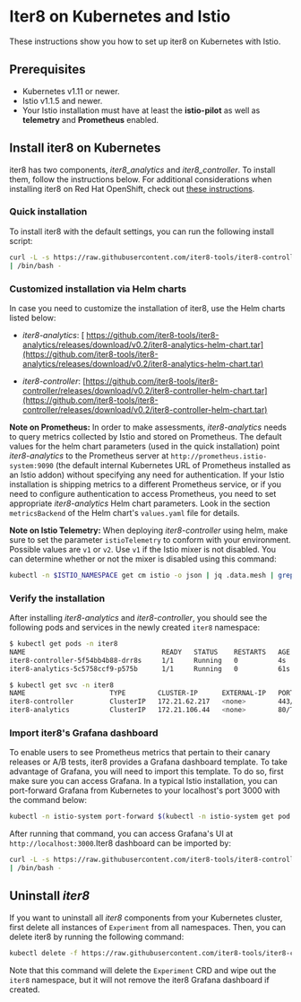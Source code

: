 # Iter8 on Kubernetes and Istio

These instructions show you how to set up iter8 on Kubernetes with Istio.

## Prerequisites

* Kubernetes v1.11 or newer.
* Istio v1.1.5 and newer.
* Your Istio installation must have at least the **istio-pilot** as well as **telemetry** and **Prometheus** enabled.

## Install iter8 on Kubernetes

iter8 has two components, _iter8_analytics_ and _iter8_controller_. To install them, follow the instructions below. For additional considerations when installing iter8 on Red Hat OpenShift, check out [these instructions](https://github.com/iter8-tools/docs/blob/v0.2/doc_files/platforms/redhat_openshift.md).

### Quick installation

To install iter8 with the default settings, you can run the following install script:

```bash
curl -L -s https://raw.githubusercontent.com/iter8-tools/iter8-controller/v0.2/install/install.sh \
| /bin/bash -
```

### Customized installation via Helm charts

In case you need to customize the installation of iter8, use the Helm charts listed below:

* _iter8-analytics_: [ https://github.com/iter8-tools/iter8-analytics/releases/download/v0.2/iter8-analytics-helm-chart.tar](https://github.com/iter8-tools/iter8-analytics/releases/download/v0.2/iter8-analytics-helm-chart.tar)

* _iter8-controller_: [https://github.com/iter8-tools/iter8-controller/releases/download/v0.2/iter8-controller-helm-chart.tar](https://github.com/iter8-tools/iter8-controller/releases/download/v0.2/iter8-controller-helm-chart.tar)

**Note on Prometheus:** In order to make assessments, _iter8-analytics_ needs to query metrics collected by Istio and stored on Prometheus. The default values for the helm chart parameters (used in the quick installation) point _iter8-analytics_ to the Prometheus server at `http://prometheus.istio-system:9090` (the default internal Kubernetes URL of Prometheus installed as an Istio addon) without specifying any need for authentication. If your Istio installation is shipping metrics to a different Prometheus service, or if you need to configure authentication to access Prometheus, you need to set appropriate _iter8-analytics_ Helm chart parameters. Look in the section `metricsBackend` of the Helm chart's `values.yaml` file for details.

**Note on Istio Telemetry:** When deploying _iter8-controller_ using helm, make sure to set the parameter `istioTelemetry` to conform with your environment. Possible values are `v1` or `v2`. Use `v1` if the Istio mixer is not disabled. You can determine whether or not the mixer is disabled using this command:

```bash
kubectl -n $ISTIO_NAMESPACE get cm istio -o json | jq .data.mesh | grep -o 'disableMixerHttpReports: [A-Za-z]\+' | cut -d ' ' -f2
```

### Verify the installation

After installing _iter8-analytics_ and _iter8-controller_, you should see the following pods and services in the newly created `iter8` namespace:

```bash
$ kubectl get pods -n iter8
NAME                                  READY   STATUS    RESTARTS   AGE
iter8-controller-5f54bb4b88-drr8s     1/1     Running   0          4s
iter8-analytics-5c5758ccf9-p575b      1/1     Running   0          61s
```

```bash
$ kubectl get svc -n iter8
NAME                     TYPE        CLUSTER-IP      EXTERNAL-IP   PORT(S)   AGE
iter8-controller         ClusterIP   172.21.62.217   <none>        443/TCP   20s
iter8-analytics          ClusterIP   172.21.106.44   <none>        80/TCP    76s
```

### Import iter8's Grafana dashboard

To enable users to see Prometheus metrics that pertain to their canary releases or A/B tests, iter8 provides a Grafana dashboard template. To take advantage of Grafana, you will need to import this template. To do so, first make sure you can access Grafana. In a typical Istio installation, you can port-forward Grafana from Kubernetes to your localhost's port 3000 with the command below:

```bash
kubectl -n istio-system port-forward $(kubectl -n istio-system get pod -l app=grafana -o jsonpath='{.items[0].metadata.name}') 3000:3000
```

After running that command, you can access Grafana's UI at `http://localhost:3000`.Iter8 dashboard can be imported by:

```bash
curl -L -s https://raw.githubusercontent.com/iter8-tools/iter8-controller/v0.2/hack/grafana_install_dashboard.sh \
| /bin/bash -
```

## Uninstall _iter8_

If you want to uninstall all _iter8_ components from your Kubernetes cluster, first delete all instances of `Experiment` from all namespaces. Then, you can delete iter8 by running the following command:

```bash
kubectl delete -f https://raw.githubusercontent.com/iter8-tools/iter8-controller/v0.2/install/iter8-controller.yaml
```

Note that this command will delete the `Experiment` CRD and wipe out the `iter8` namespace, but it will not remove the iter8 Grafana dashboard if created.
